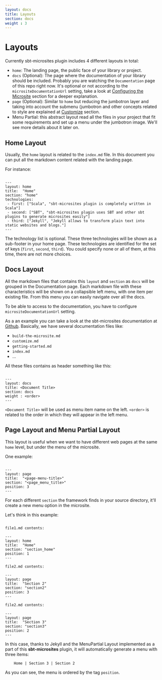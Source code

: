 ```yaml
---
layout: docs
title: Layouts
section: docs
weight : 3
---
```


# Layouts

Currently sbt-microsites plugin includes 4 different layouts in total:

- `home`: The landing page, the public face of your library or project.
- `docs` (Optional): The page where the documentation of your library should be included. Probably you are watching the `Documentation` page of this repo right now. It's optional or not according to the `micrositeDocumentationUrl` setting, take a look at [Configuring the Microsite](settings.html) section for a deeper explanation.
- `page` (Optional): Similar to `home` but reducing the jumbotron layer and taking into account the submenu (jumbotron and other concepts related to style are explained at [Customize](customize.html) section.
- Menu Partial: this abstract layout read all the files in your project that fit some requirements and set up a menu under the jumbotron image. We'll see more details about it later on.

## Home Layout

Usually, the `home` layout is related to the `index.md` file. In this document you can put all the markdown content related with the landing page.

For instance:

```

---
layout: home
title:  "Home"
section: "home"
technologies:
 - first: ["Scala", "sbt-microsites plugin is completely written in Scala"]
 - second: ["SBT", "sbt-microsites plugin uses SBT and other sbt plugins to generate microsites easily"]
 - third: ["Jekyll", "Jekyll allows to transform plain text into static websites and blogs."]
---
```

The technology list is optional. These three technologies will be shown as a sub-footer in your home page. These technologies are identified for the set of keys (`first`, `second`, `third`). You could specify none or all of them, at this time, there are not more choices.

## Docs Layout

All the markdown files that contains this `layout` and `section` as `docs` will be grouped in the Documentation page. Each markdown file with these characteristics will be shown on a collapsible left menu, with one item per existing file. From this menu you can easily navigate over all the docs.

To be able to access to the documentation, you have to configure `micrositeDocumentationUrl` setting.

As a an example you can take a look at the sbt-microsites documentation at [Github](https://github.com/47deg/sbt-microsites/tree/master/docs/src/main/tut). Basically, we have several documentation files like:

- `build-the-microsite.md`
- `customize.md`
- `getting-started.md`
- `index.md`
- ...

All these files contains as header something like this:

```

---
layout: docs
title: <Document Title>
section: docs
weight : <order>
---
```

`<Document Title>` will be used as menu item name on the left. `<order>` is related to the order in which they will appear in the left menu.

## Page Layout and Menu Partial Layout

This layout is useful when we want to have different web pages at the same `home` level, but under the menu of the microsite.

One example:

```

---
layout: page
title:  "<page-menu-title>"
section: "<page_menu_title>"
position: 3
---
```

For each different `section` the framework finds in your source directory, it'll create a new menu option in the microsite.

Let's think in this example:

```

file1.md contents:

---
layout: home
title:  "Home"
section: "section_home"
position: 1
---

file2.md contents:

---
layout: page
title:  "Section 2"
section: "section2"
position: 3
---

file2.md contents:

---
layout: page
title:  "Section 3"
section: "section3"
position: 2
---
```

In this case, thanks to Jekyll and the MenuPartial Layout implemented as a part of this **sbt-microsites** plugin, it will automatically generate a menu with three items:
 
        Home | Section 3 | Section 2 
        
As you can see, the menu is ordered by the tag `position`.